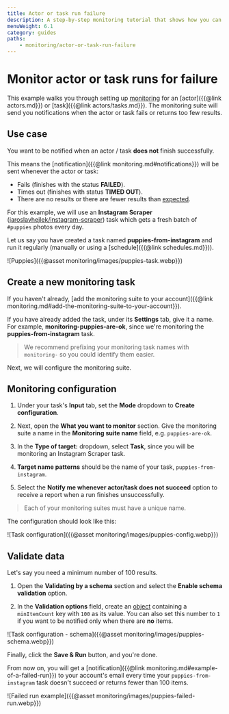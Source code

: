 ```yaml
---
title: Actor or task run failure
description: A step-by-step monitoring tutorial that shows how you can receive notifications when an actor or task run fails or does not return enough results.
menuWeight: 6.1
category: guides
paths:
    - monitoring/actor-or-task-run-failure
---
```


# [](#monitor-actor-or-task-runs-for-failure) Monitor actor or task runs for failure

This example walks you through setting up [monitoring](https://apify.com/apify/monitoring) for an [actor]({{@link actors.md}}) or [task]({{@link actors/tasks.md}}). The monitoring suite will send you notifications when the actor or task fails or returns too few results.

## [](#use-case) Use case

You want to be notified when an actor / task **does not** finish successfully.

This means the [notification]({{@link monitoring.md#notifications}}) will be sent whenever the actor or task:

- Fails (finishes with the status **FAILED**).
- Times out (finishes with status **TIMED OUT**).
- There are no results or there are fewer results than [expected](#validate-data).

For this example, we will use an **Instagram Scraper** ([jaroslavhejlek/instagram-scraper](https://apify.com/jaroslavhejlek/instagram-scraper)) task which gets a fresh batch of `#puppies` photos every day.

Let us say you have created a task named **puppies-from-instagram** and run it regularly (manually or using a [schedule]({{@link schedules.md}})).

![Puppies]({{@asset monitoring/images/puppies-task.webp}})

## [](#create-a-new-monitoring-task) Create a new monitoring task

If you haven't already, [add the monitoring suite to your account]({{@link monitoring.md#add-the-monitoring-suite-to-your-account}}).

If you have already added the task, under its **Settings** tab, give it a name. For example, **monitoring-puppies-are-ok**, since we're monitoring the **puppies-from-instagram** task.

> We recommend prefixing your monitoring task names with `monitoring-` so you could identify them easier.

Next, we will configure the monitoring suite.

## [](#monitoring-configuration) Monitoring configuration

1. Under your task's **Input** tab, set the **Mode** dropdown to **Create configuration**.

2. Next, open the **What you want to monitor** section. Give the monitoring suite a name in the **Monitoring suite name** field, e.g. `puppies-are-ok`.

3. In the **Type of target:** dropdown, select **Task**, since you will be monitoring an Instagram Scraper task.

4. **Target name patterns** should be the name of your task, `puppies-from-instagram`.

5. Select the **Notify me whenever actor/task does not succeed** option to receive a report when a run finishes unsuccessfully.

> Each of your monitoring suites must have a unique name.

The configuration should look like this:

![Task configuration]({{@asset monitoring/images/puppies-config.webp}})

## [](#validate-data) Validate data

Let's say you need a minimum number of 100 results.

1. Open the **Validating by a schema** section and select the **Enable schema validation** option.

2. In the **Validation options** field, create an [object](https://javascript.info/object) containing a `minItemCount` key with `100` as its value. You can also set this number to `1` if you want to be notified only when there are **no** items.

![Task configuration - schema]({{@asset monitoring/images/puppies-schema.webp}})

Finally, click the **Save & Run** button, and you're done.

From now on, you will get a [notification]({{@link monitoring.md#example-of-a-failed-run}}) to your account's email every time your `puppies-from-instagram` task doesn't succeed or returns fewer than 100 items.

![Failed run example]({{@asset monitoring/images/puppies-failed-run.webp}})

